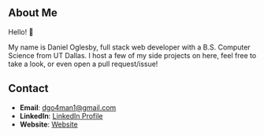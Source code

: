 ## About Me

Hello! 👋 

My name is Daniel Oglesby, full stack web developer with a B.S. Computer Science from UT Dallas. I host a few of my side projects on here, feel free to take a look, or even open a pull request/issue! 

## Contact

- **Email**: [dgo4man1@gmail.com](mailto:dgo4man1@gmail.com)
- **LinkedIn**: [LinkedIn Profile](https://www.linkedin.com/in/daniel-oglesby-b68086b3/)
- **Website**: [Website](https://danieloglesby.com/)

